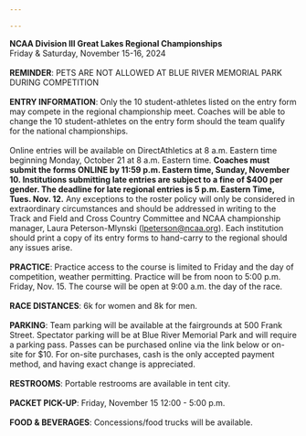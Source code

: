 ```yaml
---

---
```

**NCAA Division III Great Lakes Regional Championships**
\
Friday & Saturday, November 15-16, 2024
\
\
**REMINDER**: PETS ARE NOT ALLOWED AT BLUE RIVER MEMORIAL PARK DURING COMPETITION
\
\
**ENTRY INFORMATION**: Only the 10 student-athletes listed on the entry form may compete in the regional championship meet. Coaches will be able to change the 10 student-athletes on the entry form should the team qualify for the national championships.
\
\
Online entries will be available on DirectAthletics at 8 a.m. Eastern time beginning Monday, October 21 at 8 a.m. Eastern time. **Coaches must submit the forms ONLINE by 11:59 p.m. Eastern time, Sunday, November 10. Institutions submitting late entries are subject to a fine of $400 per gender. The deadline for late regional entries is 5 p.m. Eastern Time, Tues. Nov. 12.** Any exceptions to the roster policy will only be considered in extraordinary circumstances and should be addressed in writing to the Track and Field and Cross Country Committee and NCAA championship manager, Laura Peterson-Mlynski (lpeterson@ncaa.org). Each institution should print a copy of its entry forms to hand-carry to the regional should any issues arise.
\
\
**PRACTICE**: Practice access to the course is limited to Friday and the day of competition, weather permitting. Practice will be from noon to 5:00 p.m. Friday, Nov. 15. The course will be open at 9:00 a.m. the day of the race. 
\
\
**RACE DISTANCES**: 6k for women and 8k for men.
\
\
**PARKING**: Team parking will be available at the fairgrounds at 500 Frank Street. Spectator parking will be at Blue River Memorial Park and will require a parking pass. Passes can be purchased online via the link below or on-site for $10. For on-site purchases, cash is the only accepted payment method, and having exact change is appreciated.
\
\
**RESTROOMS**: Portable restrooms are available in tent city.
\
\
**PACKET PICK-UP**: Friday, November 15 12:00 - 5:00 p.m.
\
\
**FOOD & BEVERAGES**: Concessions/food trucks will be available.